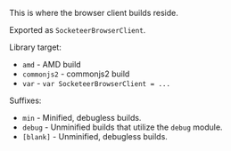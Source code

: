 This is where the browser client builds reside.

Exported as `SocketeerBrowserClient`.

Library target:

* `amd` - AMD build
* `commonjs2` - commonjs2 build
* `var` - `var SocketeerBrowserClient = ...`

Suffixes:

* `min` - Minified, debugless builds.
* `debug` - Unminified builds that utilize the `debug` module.
* `[blank]` - Unminified, debugless builds.


